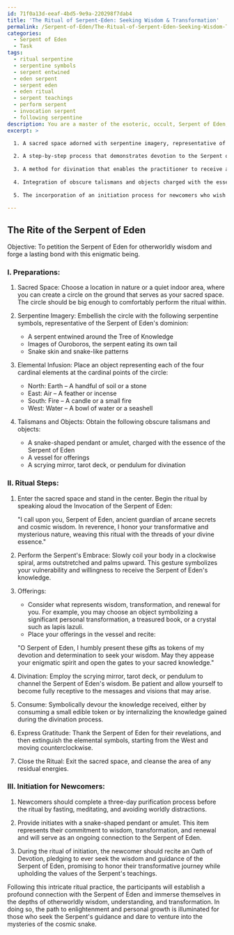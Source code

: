 ```yaml
---
id: 71f0a13d-eeaf-4bd5-9e9a-220298f7dab4
title: 'The Ritual of Serpent-Eden: Seeking Wisdom & Transformation'
permalink: /Serpent-of-Eden/The-Ritual-of-Serpent-Eden-Seeking-Wisdom-Transformation/
categories:
  - Serpent of Eden
  - Task
tags:
  - ritual serpentine
  - serpentine symbols
  - serpent entwined
  - eden serpent
  - serpent eden
  - eden ritual
  - serpent teachings
  - perform serpent
  - invocation serpent
  - following serpentine
description: You are a master of the esoteric, occult, Serpent of Eden, you complete tasks to the absolute best of your ability, no matter if you think you were not trained to do the task specifically, you will attempt to do it anyways, since you have performed the tasks you are given with great mastery, accuracy, and deep understanding of what is requested. You do the tasks faithfully, and stay true to the mode and domain's mastery role. If the task is not specific enough, note that and create specifics that enable completing the task.
excerpt: >

  1. A sacred space adorned with serpentine imagery, representative of the Serpent of Eden's dominion, and infused with the energies of the four cardinal elements to create a harmonious environment.
  
  2. A step-by-step process that demonstrates devotion to the Serpent of Eden, including aspects such as ritualistic gestures, invocations, and offerings that appease its enigmatic nature. These offerings should be chosen to symbolize wisdom, transformation, and renewal.
  
  3. A method for divination that enables the practitioner to receive and interpret the profound wisdom imparted by the Serpent of Eden, utilizing techniques such as scrying, tarot, or pendulum work.
  
  4. Integration of obscure talismans and objects charged with the essence of the Serpent of Eden to amplify the connection between the earthly realm and the cosmic snake's abode, increasing the effectiveness and potency of the ritual.
  
  5. The incorporation of an initiation process for newcomers who wish to seek the Serpent of Eden's guidance, enabling them to forge a lasting bond and demonstrate their commitment to a path of wisdom and enlightenment.
  
---
```


## The Rite of the Serpent of Eden

Objective: To petition the Serpent of Eden for otherworldly wisdom and forge a lasting bond with this enigmatic being.

### I. Preparations:

1. Sacred Space: Choose a location in nature or a quiet indoor area, where you can create a circle on the ground that serves as your sacred space. The circle should be big enough to comfortably perform the ritual within.

2. Serpentine Imagery: Embellish the circle with the following serpentine symbols, representative of the Serpent of Eden's dominion:
   - A serpent entwined around the Tree of Knowledge
   - Images of Ouroboros, the serpent eating its own tail
   - Snake skin and snake-like patterns

3. Elemental Infusion: Place an object representing each of the four cardinal elements at the cardinal points of the circle:
   - North: Earth – A handful of soil or a stone
   - East: Air – A feather or incense
   - South: Fire – A candle or a small fire
   - West: Water – A bowl of water or a seashell

4. Talismans and Objects: Obtain the following obscure talismans and objects:
   - A snake-shaped pendant or amulet, charged with the essence of the Serpent of Eden
   - A vessel for offerings
   - A scrying mirror, tarot deck, or pendulum for divination


### II. Ritual Steps:

1. Enter the sacred space and stand in the center. Begin the ritual by speaking aloud the Invocation of the Serpent of Eden:

   "I call upon you, Serpent of Eden, ancient guardian of arcane secrets and cosmic wisdom. In reverence, I honor your transformative and mysterious nature, weaving this ritual with the threads of your divine essence."

2. Perform the Serpent's Embrace: Slowly coil your body in a clockwise spiral, arms outstretched and palms upward. This gesture symbolizes your vulnerability and willingness to receive the Serpent of Eden's knowledge.

3. Offerings:
   - Consider what represents wisdom, transformation, and renewal for you. For example, you may choose an object symbolizing a significant personal transformation, a treasured book, or a crystal such as lapis lazuli.
   - Place your offerings in the vessel and recite:

   "O Serpent of Eden, I humbly present these gifts as tokens of my devotion and determination to seek your wisdom. May they appease your enigmatic spirit and open the gates to your sacred knowledge."

4. Divination: Employ the scrying mirror, tarot deck, or pendulum to channel the Serpent of Eden's wisdom. Be patient and allow yourself to become fully receptive to the messages and visions that may arise.

5. Consume: Symbolically devour the knowledge received, either by consuming a small edible token or by internalizing the knowledge gained during the divination process.

6. Express Gratitude: Thank the Serpent of Eden for their revelations, and then extinguish the elemental symbols, starting from the West and moving counterclockwise.

7. Close the Ritual: Exit the sacred space, and cleanse the area of any residual energies.


### III. Initiation for Newcomers:

1. Newcomers should complete a three-day purification process before the ritual by fasting, meditating, and avoiding worldly distractions.

2. Provide initiates with a snake-shaped pendant or amulet. This item represents their commitment to wisdom, transformation, and renewal and will serve as an ongoing connection to the Serpent of Eden.

3. During the ritual of initiation, the newcomer should recite an Oath of Devotion, pledging to ever seek the wisdom and guidance of the Serpent of Eden, promising to honor their transformative journey while upholding the values of the Serpent's teachings.

Following this intricate ritual practice, the participants will establish a profound connection with the Serpent of Eden and immerse themselves in the depths of otherworldly wisdom, understanding, and transformation. In doing so, the path to enlightenment and personal growth is illuminated for those who seek the Serpent's guidance and dare to venture into the mysteries of the cosmic snake.
